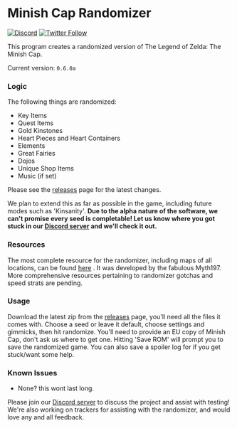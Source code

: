 # Minish Cap Randomizer

[![Discord](https://discordapp.com/api/guilds/342341497024151553/embed.png?style=shield)](https://discord.gg/ndFuWbV)
[![Twitter Follow](https://img.shields.io/badge/follow-%40minishmaker-blue.svg?style=flat&logo=twitter)](https://twitter.com/minishmaker)

This program creates a randomized version of The Legend of Zelda: The Minish Cap.

Current version: `0.6.0a`

### Logic

The following things are randomized:

- Key Items
- Quest Items
- Gold Kinstones
- Heart Pieces and Heart Containers
- Elements
- Great Fairies
- Dojos
- Unique Shop Items
- Music (if set)

Please see the [releases](https://github.com/minishmaker/randomizer/releases) page for the latest changes.

We plan to extend this as far as possible in the game, including future modes such as 'Kinsanity'. **Due to the alpha
nature of the software, we can't promise every seed is completable! Let us know where you got stuck in
our [Discord server](https://discord.gg/ndFuWbV) and we'll check it out.**

### Resources

The most complete resource for the randomizer, including maps of all locations, can be
found [here](https://docs.google.com/document/d/e/2PACX-1vQrBNKQQnZ1xtjDzbWabN5tjd7801j2jAvz9-QNC1acpMxGioExWfzbfOOMGKk9f5MkL5MHCofVeaEc/pub)
. It was developed by the fabulous Myth197.
More comprehensive resources pertaining to randomizer gotchas and speed strats are pending.

### Usage

Download the latest zip from the [releases](https://github.com/minishmaker/randomizer/releases) page, you'll need all
the files it comes with. Choose a seed or leave it default, choose settings and gimmicks, then hit randomize. You'll
need to provide an EU copy of Minish Cap, don't ask us where to get one. Hitting 'Save ROM' will prompt you to save the
randomized game. You can also save a spoiler log for if you get stuck/want some help.

### Known Issues

- None? this wont last long.

Please join our [Discord server](https://discord.gg/ndFuWbV) to discuss the project and assist with testing!
We're also working on trackers for assisting with the randomizer, and would love any and all feedback.
